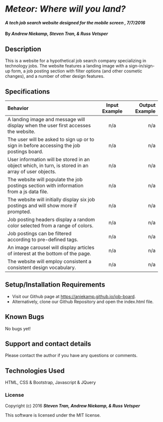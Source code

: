 # _Meteor: Where will you land?_

#### _A tech job search website designed for the mobile screen , 7/7/2016_

#### By _**Andrew Niekamp, Steven Tran, & Russ Vetsper**_

## Description

This is a website for a hypothetical job search company specializing in technology jobs. The website features a landing image with a sign-in/sign-up form, a job posting section with filter options (and other cosmetic changes), and a number of other design features.

## Specifications

| Behavior | Input Example | Output Example |
| :--- | :---: | ---: |
| A landing image and message will display when the user first accesses the website. | n/a | n/a |
| The user will be asked to sign up or to sign in before accessing the job postings board. | n/a | n/a |
| User information will be stored in an object which, in turn, is stored in an array of user objects. | n/a | n/a |
| The website will populate the job postings section with information from a js data file. | n/a | n/a |
| The website will initially display six job postings and will show more if prompted. | n/a | n/a |
| Job posting headers display a random color selected from a range of colors. | n/a | n/a |
| Job postings can be filtered according to pre-defined tags. | n/a | n/a |
| An image carousel will display articles of interest at the bottom of the page. | n/a | n/a |
| The website will employ consistent a consistent design vocabulary. | n/a | n/a |

## Setup/Installation Requirements

* Visit our Github page at https://aniekamp.github.io/job-board.
* Alternatively, clone our Github Repository and open the index.html file.

## Known Bugs

No bugs yet!

## Support and contact details

Please contact the author if you have any questions or comments.

## Technologies Used

HTML, CSS & Bootstrap, Javascript & JQuery

### License

Copyright (c) 2016 **_Steven Tran, Andrew Niekamp, & Russ Vetsper_**

This software is licensed under the MIT license.
